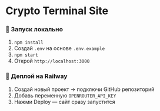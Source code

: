# Crypto Terminal Site

### 🚀 Запуск локально
1. `npm install`
2. Создай `.env` на основе `.env.example`
3. `npm start`
4. Открой `http://localhost:3000`

### 📡 Деплой на Railway
1. Создай новый проект → подключи GitHub репозиторий
2. Добавь переменную `OPENROUTER_API_KEY`
3. Нажми Deploy — сайт сразу запустится